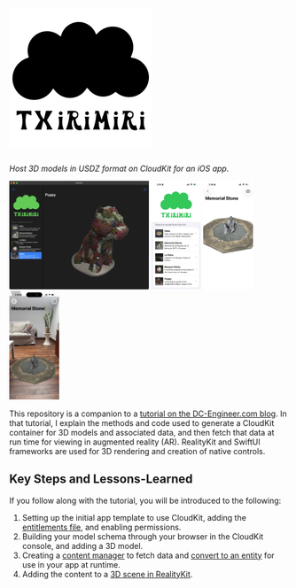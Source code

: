 # <img src="Assets/icon_outlined.png" height="256" /> 

_Host 3D models in USDZ format on CloudKit for an iOS app._

<img src="Assets/txirimiriMacOsPuppyHighlight.png" height="196" /> <img src="Assets/txirimiriList.jpeg" height="196" /> <img src="Assets/txirimiriVirtual.jpeg" height="196" /> <img src="Assets/txirimiriAR.jpeg" height="196" />

This repository is a companion to a [tutorial on the DC-Engineer.com blog](https://www.dc-engineer.com/how-to-host-3d-usdz-content-in-icloud-for-an-ar-app-using-cloudkit-realitykit-and-swiftui/).
In that tutorial, I explain the methods and code used to generate a CloudKit container for 3D models and associated data, and then fetch that data at run time for viewing in augmented reality (AR).
RealityKit and SwiftUI frameworks are used for 3D rendering and creation of native controls.

## Key Steps and Lessons-Learned

If you follow along with the tutorial, you will be introduced to the following:
1. Setting up the initial app template to use CloudKit, adding the [entitlements file](https://github.com/radcli14/txirimiri/blob/main/txirimiri/txirimiri/txirimiri.entitlements), and enabling permissions.
2. Building your model schema through your browser in the CloudKit console, and adding a 3D model.
3. Creating a [content manager](https://github.com/radcli14/txirimiri/blob/main/txirimiri/txirimiri/ContentManager.swift) to fetch data and [convert to an entity](https://github.com/radcli14/txirimiri/blob/main/txirimiri/txirimiri/Model3DView%2BViewModel.swift) for use in your app at runtime.
4. Adding the content to a [3D scene in RealityKit](https://github.com/radcli14/txirimiri/blob/main/txirimiri/txirimiri/Model3DView.swift). 

